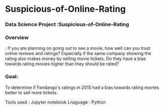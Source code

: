 # Suspicious-of-Online-Rating

### Data Science Project :Suspicious-of-Online-Rating

### Overview
: If you are planning on going out to see a movie, how well can you trust online reviews and ratings? Especially if the same company showing the rating also makes money by selling movie tickets. Do they have a bias towards rating movies higher than they should be rated?

### Goal:
To determine if Fandango's ratings in 2015 had a bias towards rating movies better to sell more tickets.

Tools used : Jupyter notebook
 Lnaguage : Python
